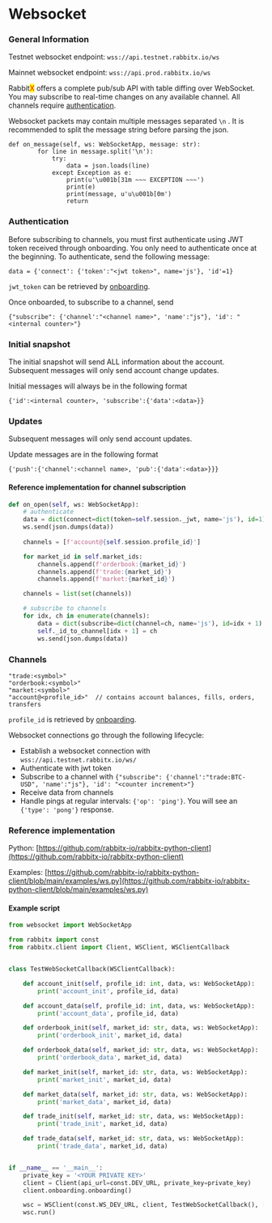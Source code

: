 # Websocket

### General Information

Testnet websocket endpoint: `wss://api.testnet.rabbitx.io/ws`

Mainnet websocket endpoint: `wss://api.prod.rabbitx.io/ws`

Rabbit<mark style="color:red;">X</mark> offers a complete pub/sub API with table diffing over WebSocket. You may subscribe to real-time changes on any available channel. All channels require [authentication](./#authentication).

Websocket packets may contain multiple messages separated `\n` . It is recommended to split the message string before parsing the json.

```
def on_message(self, ws: WebSocketApp, message: str):
        for line in message.split('\n'):
            try:
                data = json.loads(line)
            except Exception as e:
                print(u'\u001b[31m ~~~ EXCEPTION ~~~')
                print(e)
                print(message, u'u\u001b[0m')
                return
```

### Authentication

Before subscribing to channels, you must first authenticate using JWT token received through onboarding. You only need to authenticate once at the beginning. To authenticate, send the following message:

```
data = {'connect': {'token':"<jwt token>", name='js'}, 'id'=1}
```

`jwt_token` can be retrieved by [onboarding](../private-endpoints/authentication.md).

Once onboarded, to subscribe to a channel, send

```
{"subscribe": {'channel':"<channel name>", 'name':"js"}, 'id': "<internal counter>"}
```

### Initial snapshot

The initial snapshot will send ALL information about the account. Subsequent messages will only send account change updates.&#x20;

Initial messages will always be in the following format

```
{'id':<internal counter>, 'subscribe':{'data':<data>}}
```

### Updates

Subsequent messages will only send account updates.&#x20;

Update messages are in the following format

```
{'push':{'channel':<channel name>, 'pub':{'data':<data>}}}
```

#### Reference implementation for channel subscription

```python
def on_open(self, ws: WebSocketApp):
    # authenticate 
    data = dict(connect=dict(token=self.session._jwt, name='js'), id=1)
    ws.send(json.dumps(data)) 
    
    channels = [f'account@{self.session.profile_id}']

    for market_id in self.market_ids:
        channels.append(f'orderbook:{market_id}')
        channels.append(f'trade:{market_id}')
        channels.append(f'market:{market_id}')

    channels = list(set(channels))

    # subscribe to channels
    for idx, ch in enumerate(channels):
        data = dict(subscribe=dict(channel=ch, name='js'), id=idx + 1)
        self._id_to_channel[idx + 1] = ch
        ws.send(json.dumps(data)) 

```

### Channels

```
"trade:<symbol>"
"orderbook:<symbol>"
"market:<symbol>"
"account@<profile_id>"  // contains account balances, fills, orders, transfers
```

`profile_id` is retrieved by [onboarding](../private-endpoints/authentication.md).

Websocket connections go through the following lifecycle:

* Establish a websocket connection with `wss://api.testnet.rabbitx.io/ws/`
* Authenticate with jwt token
* Subscribe to a channel with `{"subscribe": {'channel':"trade:BTC-USD", 'name':"js"}, 'id': "<counter increment>"}`
* Receive data from channels
* Handle pings at regular intervals: `{'op': 'ping'}`. You will see an `{'type': 'pong'}` response.

### Reference implementation

Python: [https://github.com/rabbitx-io/rabbitx-python-client](https://github.com/rabbitx-io/rabbitx-python-client)

Examples: [https://github.com/rabbitx-io/rabbitx-python-client/blob/main/examples/ws.py](https://github.com/rabbitx-io/rabbitx-python-client/blob/main/examples/ws.py)

#### Example script

```python
from websocket import WebSocketApp

from rabbitx import const
from rabbitx.client import Client, WSClient, WSClientCallback


class TestWebSocketCallback(WSClientCallback):

    def account_init(self, profile_id: int, data, ws: WebSocketApp):
        print('account_init', profile_id, data)

    def account_data(self, profile_id: int, data, ws: WebSocketApp):
        print('account_data', profile_id, data)

    def orderbook_init(self, market_id: str, data, ws: WebSocketApp):
        print('orderbook_init', market_id, data)

    def orderbook_data(self, market_id: str, data, ws: WebSocketApp):
        print('orderbook_data', market_id, data)

    def market_init(self, market_id: str, data, ws: WebSocketApp):
        print('market_init', market_id, data)

    def market_data(self, market_id: str, data, ws: WebSocketApp):
        print('market_data', market_id, data)

    def trade_init(self, market_id: str, data, ws: WebSocketApp):
        print('trade_init', market_id, data)

    def trade_data(self, market_id: str, data, ws: WebSocketApp):
        print('trade_data', market_id, data)


if __name__ == '__main__':
    private_key = '<YOUR PRIVATE KEY>'
    client = Client(api_url=const.DEV_URL, private_key=private_key)
    client.onboarding.onboarding()

    wsc = WSClient(const.WS_DEV_URL, client, TestWebSocketCallback(), ['BTC-USD', 'SOL-USD'])
    wsc.run()

```

